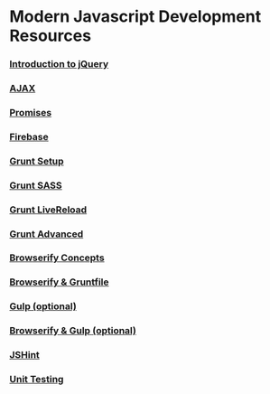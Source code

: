 # Modern Javascript Development Resources

### [Introduction to jQuery](MJ_JQUERY_INTRODUCTION.md)

### [AJAX](MJ_JQUERY_AJAX.md)

### [Promises](MJ_PROMISES.md)

### [Firebase](MJ_FIREBASE_XHR.md)

### [Grunt Setup](MJ_GRUNT_SETUP.md)
### [Grunt SASS](MJ_GRUNT_SASS.md)
### [Grunt LiveReload](MJ_GRUNT_LIVERELOAD.md)
### [Grunt Advanced](MJ_GRUNT_ADVANCED.md)

### [Browserify Concepts](MJ_BROWSERIFY_CONCEPTS.md)
### [Browserify & Gruntfile](MJ_BROWSERIFY_GRUNTFILE.md)

### [Gulp (optional)](MJ_GULP.md)
### [Browserify & Gulp (optional)](MJ_BROWSERIFY_GULPFILE.md)

### [JSHint](MJ_JSHINT_OPTIONS.md)

### [Unit Testing](MJ_TESTING.md)
